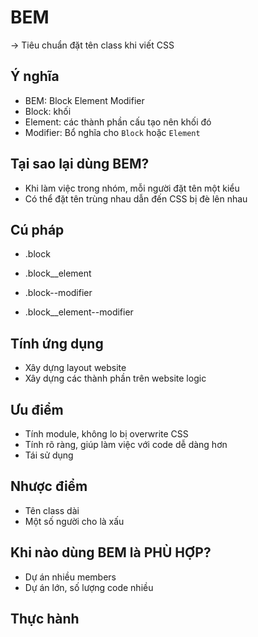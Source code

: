 # BEM
-> Tiêu chuẩn đặt tên class khi viết CSS

## Ý nghĩa
- BEM: Block Element Modifier
- Block: khối
- Element: các thành phần cấu tạo nên khối đó
- Modifier: Bổ nghĩa cho `Block` hoặc `Element`

## Tại sao lại dùng BEM?
- Khi làm việc trong nhóm, mỗi người đặt tên một kiểu
- Có thể đặt tên trùng nhau dẫn đến CSS bị đè lên nhau

## Cú pháp
- .block
- .block__element

- .block--modifier
- .block__element--modifier

## Tính ứng dụng
- Xây dựng layout website
- Xây dựng các thành phần trên website logic

## Ưu điểm
- Tính module, không lo bị overwrite CSS
- Tính rõ ràng, giúp làm việc với code dễ dàng hơn
- Tái sử dụng

## Nhược điểm
- Tên class dài
- Một số người cho là xấu

## Khi nào dùng BEM là PHÙ HỢP?
- Dự án nhiều members
- Dự án lớn, số lượng code nhiều

## Thực hành